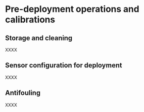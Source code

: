 # Pre-deployment operations and calibrations

## Storage and cleaning
XXXX

## Sensor configuration for deployment
XXXX

## Antifouling
XXXX
